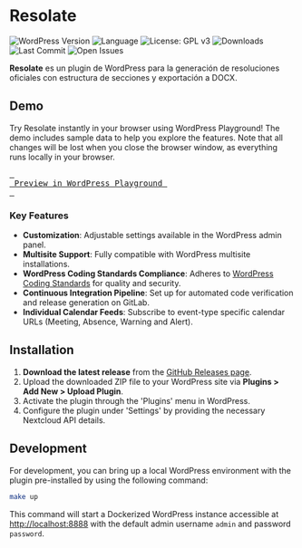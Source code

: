 # Resolate

![WordPress Version](https://img.shields.io/badge/WordPress-6.1-blue)
![Language](https://img.shields.io/badge/Language-PHP-orange)
![License: GPL v3](https://img.shields.io/badge/License-GPLv3-blue.svg)
![Downloads](https://img.shields.io/github/downloads/erseco/wp-resolate/total)
![Last Commit](https://img.shields.io/github/last-commit/erseco/wp-resolate)
![Open Issues](https://img.shields.io/github/issues/erseco/wp-resolate)

**Resolate** es un plugin de WordPress para la generación de resoluciones oficiales con estructura de secciones y exportación a DOCX.

## Demo

Try Resolate instantly in your browser using WordPress Playground! The demo includes sample data to help you explore the features. Note that all changes will be lost when you close the browser window, as everything runs locally in your browser.

[<kbd> <br> Preview in WordPress Playground <br> </kbd>](https://playground.wordpress.net/?blueprint-url=https://raw.githubusercontent.com/erseco/wp-resolate/refs/heads/main/blueprint.json)


### Key Features

- **Customization**: Adjustable settings available in the WordPress admin panel.
- **Multisite Support**: Fully compatible with WordPress multisite installations.
- **WordPress Coding Standards Compliance**: Adheres to [WordPress Coding Standards](https://github.com/WordPress/WordPress-Coding-Standards) for quality and security.
- **Continuous Integration Pipeline**: Set up for automated code verification and release generation on GitLab.
- **Individual Calendar Feeds**: Subscribe to event-type specific calendar URLs (Meeting, Absence, Warning and Alert).

## Installation

1. **Download the latest release** from the [GitHub Releases page](https://github.com/erseco/wp-resolate/releases).
2. Upload the downloaded ZIP file to your WordPress site via **Plugins > Add New > Upload Plugin**.
3. Activate the plugin through the 'Plugins' menu in WordPress.
4. Configure the plugin under 'Settings' by providing the necessary Nextcloud API details.

## Development

For development, you can bring up a local WordPress environment with the plugin pre-installed by using the following command:

```bash
make up
```

This command will start a Dockerized WordPress instance accessible at [http://localhost:8888](http://localhost:8080) with the default admin username `admin` and password `password`. 
